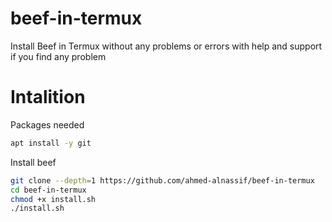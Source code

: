 # beef-in-termux
Install Beef in Termux without any problems or errors with help and support if you find any problem

# Intalition
Packages needed
```bash
apt install -y git
```
Install beef
```bash
git clone --depth=1 https://github.com/ahmed-alnassif/beef-in-termux
cd beef-in-termux
chmod +x install.sh
./install.sh
```
